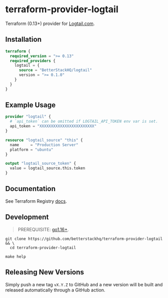 # terraform-provider-logtail

Terraform (0.13+) provider for [Logtail.com](https://logtail.com).

## Installation

```terraform
terraform {
  required_version = ">= 0.13"
  required_providers {
    logtail = {
      source = "BetterStackHQ/logtail"
      version = ">= 0.1.0"
    }
  }
}
```

## Example Usage

```terraform
provider "logtail" {
  # `api_token` can be omitted if LOGTAIL_API_TOKEN env var is set.
  api_token = "XXXXXXXXXXXXXXXXXXXXXXXX"
}

resource "logtail_source" "this" {
  name     = "Production Server"
  platform = "ubuntu"
}

output "logtail_source_token" {
  value = logtail_source.this.token
}
```

## Documentation

See Terraform Registry [docs](https://registry.terraform.io/providers/BetterStackHQ/logtail/latest/docs).

## Development

> PREREQUISITE: [go1.16+](https://golang.org/dl/).

```shell script
git clone https://github.com/betterstackhq/terraform-provider-logtail && \
  cd terraform-provider-logtail

make help
```

## Releasing New Versions

Simply push a new tag `vX.Y.Z` to GitHub and a new version will be built and released automatically through a GitHub action.
